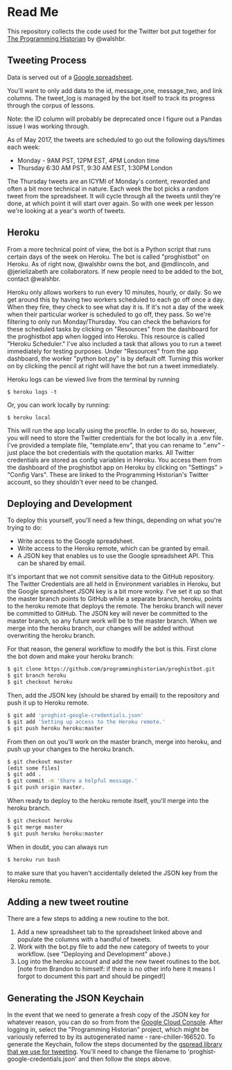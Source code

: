 # Read Me

This repository collects the code used for the Twitter bot put together for [The Programming Historian](programminghistorian.org) by @walshbr.

## Tweeting Process

Data is served out of a [Google spreadsheet](https://docs.google.com/spreadsheets/d/1o-C-3WwfcEYWipIFb112tkuM-XOI8pVVpA9_sag9Ph8/edit#gid=1625380994).

You'll want to only add data to the id, message_one, message_two, and link columns. The tweet_log is managed by the bot itself to track its progress through the corpus of lessons.

Note: the ID column will probably be deprecated once I figure out a Pandas issue I was working through.

As of May 2017, the tweets are scheduled to go out the following days/times each week:

* Monday - 9AM PST, 12PM EST, 4PM London time
* Thursday 6:30 AM PST, 9:30 AM EST, 1:30PM London

The Thursday tweets are an ICYMI of Monday's content, reworded and often a bit more technical in nature. Each week the bot picks a random tweet from the spreadsheet. It will cycle through all the tweets until they're done, at which point it will start over again. So with one week per lesson we're looking at a year's worth of tweets.

## Heroku

From a more technical point of view, the bot is a Python script that runs certain days of the week on Heroku. The bot is called "proghistbot" on Heroku. As of right now, @walshbr owns the bot, and @mdlincoln, and @jerielizabeth are collaborators. If new people need to be added to the bot, contact @walshbr.

Heroku only allows workers to run every 10 minutes, hourly, or daily. So we get around this by having two workers scheduled to each go off once a day. When they fire, they check to see what day it is. If it's not a day of the week when their particular worker is scheduled to go off, they pass. So we're filtering to only run Monday/Thursday. You can check the behaviors for these scheduled tasks by clicking on "Resources" from the dashboard for the proghistbot app when logged into Heroku. This resource is called "Heroku Scheduler." I've also included a task that allows you to run a tweet immediately for testing purposes. Under "Resources" from the app dashboard, the worker "python bot.py" is by default off. Turning this worker on by clicking the pencil at right will have the bot run a tweet immediately.

Heroku logs can be viewed live from the terminal by running

```
$ heroku logs -t
```

Or, you can work locally by running:

```
$ heroku local
```

This will run the app locally using the procfile. In order to do so, however, you will need to store the Twitter credentials for the bot locally in a .env file. I've provided a template file, "template.env", that you can rename to ".env" - just place the bot credentials with the quotation marks. All Twitter credentials are stored as config variables in Heroku. You access them from the dashboard of the proghistbot app on Heroku by clicking on "Settings" > "Config Vars". These are linked to the Programming Historian's Twitter account, so they shouldn't ever need to be changed.

## Deploying and Development

To deploy this yourself, you'll need a few things, depending on what you're trying to do:

* Write access to the Google spreadsheet.
* Write access to the Heroku remote, which can be granted by email.
* A JSON key that enables us to use the Google spreadsheet API. This can be shared by email.

It's important that we not commit sensitive data to the GitHub repository. The Twitter Credentials are all held in Environment variables in Heroku, but the Google spreadsheet JSON key is a bit more wonky. I've set it up so that the master branch points to GitHub while a separate branch, heroku, points to the heroku remote that deploys the remote. The heroku branch will never be committed to GitHub. The JSON key will never be committed to the master branch, so any future work will be to the master branch. When we merge into the heroku branch, our changes will be added without overwriting the heroku branch.  

For that reason, the general workflow to modify the bot is this. First clone the bot down and make your heroku branch:

```bash
$ git clone https://github.com/programminghistorian/proghistbot.git
$ git branch heroku
$ git checkout heroku
```

Then, add the JSON key (should be shared by email) to the repository and push it up to Heroku remote.

```bash
$ git add 'proghist-google-credentials.json'
$ git add 'Setting up access to the Heroku remote.'
$ git push heroku heroku:master
```

From then on out you'll work on the master branch, merge into heroku, and push up your changes to the heroku branch.

```bash
$ git checkout master
[edit some files]
$ git add .
$ git commit -m 'Share a helpful message.'
$ git push origin master.
```

When ready to deploy to the heroku remote itself, you'll merge into the heroku branch.

```bash
$ git checkout heroku
$ git merge master
$ git push heroku heroku:master
```

When in doubt, you can always run
```bash
$ heroku run bash
```

to make sure that you haven't accidentally deleted the JSON key from the Heroku remote.

## Adding a new tweet routine

There are a few steps to adding a new routine to the bot.

1. Add a new spreadsheet tab to the spreadsheet linked above and populate the columns with a handful of tweets.
2. Work with the bot.py file to add the new category of tweets to your workflow. (see "Deploying and Development" above.)
3. Log into the heroku account and add the new tweet routines to the bot. [note from Brandon to himself: if there is no other info here it means I forgot to document this part and should be pinged!]

## Generating the JSON Keychain

In the event that we need to generate a fresh copy of the JSON key for whatever reason, you can do so from from the [Google Cloud Console](https://console.cloud.google.com/). After logging in, select the "Programming Historian" project, which might be variously referred to by its autogenerated name - rare-chiller-166520. To generate the Keychain, follow the steps documented by the [gspread library that we use for tweeting](http://gspread.readthedocs.io/en/latest/oauth2.html). You'll need to change the filename to 'proghist-google-credentials.json' and then follow the steps above.
